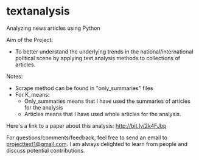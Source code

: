 # textanalysis
Analyzing news articles using Python

Aim of the Project: 
- To better understand the underlying trends in the national/international political scene by applying text analysis methods to collections of articles. 

Notes: 
- Scrape method can be found in "only_summaries" files
- For K_means:
    - Only_summaries means that I have used the summaries of articles for the analysis
    - Articles means that I have used whole articles for the analysis. 
  
    

Here's a link to a paper about this analysis: http://bit.ly/2k4FJbp

For questions/comments/feedback, feel free to send an email to projecttext1@gmail.com. I am always delighted to learn from people and discuss potential contributions. 
